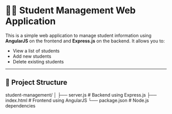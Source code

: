 # 🧑‍🎓 Student Management Web Application

This is a simple web application to manage student information using **AngularJS** on the frontend and **Express.js** on the backend. It allows you to:

- View a list of students
- Add new students
- Delete existing students

---

## 📁 Project Structure

student-management/
│
├── server.js # Backend using Express.js
├── index.html # Frontend using AngularJS
└── package.json # Node.js dependencies
